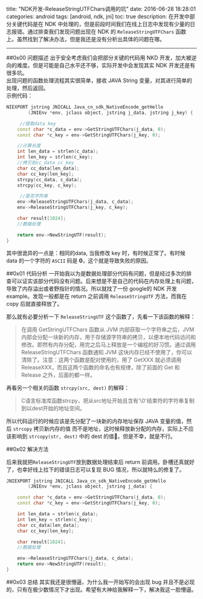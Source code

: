 title: "NDK开发-ReleaseStringUTFChars调用的坑"
date: 2016-06-28 18:28:01
categories: android
tags: [android, ndk, jni]
toc: true
description: 在开发中部分关键代码是在 NDK 中处理的，但是前段时间我们在线上日志中发现有少量的日志报错。通过排查我们发现问题出现在 NDK 的 `ReleaseStringUTFChars` 函数上。虽然找到了解决办法，但是我还是没有分析出具体的问题在哪。

---

##0x00 问题描述
出于安全考虑我们会把部分关键的代码用 NKD 开发，加大被逆向的难度。但是可能是自己水平还不够，实际开发中会发现其实 NDK 开发还是有很多坑。     
出现问题的函数处理流程其实很简单，接收 JAVA String 变量，对其进行简单的处理，然后返回。      
示例代码：

```c++
NIEXPORT jstring JNICALL Java_cn_sdk_NativeEncode_getHello
        (JNIEnv *env, jclass object, jstring j_data, jstring j_key) {

	 //提取data key
    const char *c_data = env->GetStringUTFChars(j_data, 0);
    const char *c_key = env->GetStringUTFChars(j_key, 0);

    //计算长度
    int len_data = strlen(c_data);
    int len_key = strlen(c_key);
    //拷贝到cc_data cc_key
    char cc_data[len_data];
    char cc_key[len_key];
    strcpy(cc_data, c_data);
    strcpy(cc_key, c_key);

	 //是否字符串
    env->ReleaseStringUTFChars(j_data, c_data);
    env->ReleaseStringUTFChars(j_key, c_key);

    char result[1024];
    //数据处理

    return env->NewStringUTF(result);
}

```
其中很诡异的一点是：相同的data, 当我修改 key 时，有时候正常了。有时候 data 的一个字符的 `ASCII` 码是 **0**，这个就是导致失败的原因。

##0x01 代码分析
一开始我以为是数据处理部分代码有问题，但是经过多次的排查可以证实该部分代码没有问题。后来想是不是自己的代码在内存处理上有问题，导致了内存溢出或者野指针的情况。所以就找了一份 google的 NDK 开发 example。发现一般都是在 return 之前调用 `ReleaseStringUTF` 方法，而我在 copy 后就直接释放了。    

那么就有必要分析一下 `ReleaseStringUTF` 这个函数了，先看一下该函数的解释：

> 在调用 GetStringUTFChars 函数从 JVM 内部获取一个字符串之后，JVM 内部会分配一块新的内存，用于存储源字符串的拷贝，以便本地代码访问和修改。即然有内存分配，用完之后马上释放是一个编程的好习惯。通过调用ReleaseStringUTFChars 函数通知 JVM 这块内存已经不使用了，你可以清除了。注意：这两个函数是配对使用的，用了 GetXXX 就必须调用 ReleaseXXX，而且这两个函数的命名也有规律，除了前面的 Get 和 Release 之外，后面的都一样。

再看另一个相关的函数 `strcpy(src, dest)` 的解释：

>C语言标准库函数strcpy，把从src地址开始且含有'\0'结束符的字符串复制到以dest开始的地址空间。

所以代码运行的时候应该是先分配了一块新的内存地址保存 JAVA 变量的值，然后 `strcopy` 拷贝新内存的值 而不是地址，这时候释放新分配的内存，实际上不应该影响到 `strcopy(str, dest)` 中的 dest 的值。但是不幸，就是不行。


##0x02 解决方法

后来我就把`ReleaseStringUTF`放到数据处理结束后 return 前调用。卧槽还真就好了，也幸好线上拉下的错误日志可以复现 BUG 情况，所以就特么的修复了。

```c++
JNIEXPORT jstring JNICALL Java_cn_sdk_NativeEncode_getHello
        (JNIEnv *env, jclass object, jstring j_data) {

    const char *c_data = env->GetStringUTFChars(j_data, 0);
    const char *c_key = env->GetStringUTFChars(j_key, 0);

    int len_data = strlen(c_data);
    int len_key = strlen(c_key);
    char cc_data[len_data];
    char cc_key[len_key];

    char result[1024];
    //数据处理

    env->ReleaseStringUTFChars(j_data, c_data);
    return env->NewStringUTF(result);
}
```

##0x03 总结
其实我还是很懵逼，为什么我一开始写的会出现 bug 并且不是必现的，只有在极少数情况下才出现。希望有大神给我解释一下，解决我这一脸懵逼。